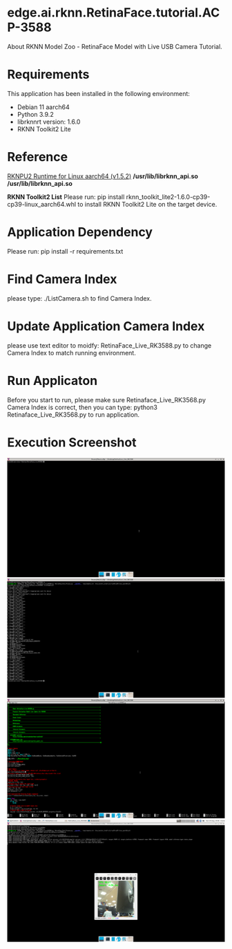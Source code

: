 # edge.ai.rknn.RetinaFace.tutorial.ACP-3588
About RKNN Model Zoo - RetinaFace Model with Live USB Camera Tutorial.

# Requirements
This application has been installed in the following environment:
- Debian 11 aarch64
- Python 3.9.2
- librknnrt version: 1.6.0
- RKNN Toolkit2 Lite

# Reference
[RKNPU2 Runtime for Linux aarch64 (v1.5.2)](https://github.com/rockchip-linux/rknpu2/tree/master/runtime/RK356X/Linux/librknn_api/aarch64 "RKNPU2 Runtime for Linux aarch64")
**/usr/lib/librknn_api.so**
**/usr/lib/librknn_api.so**

**RKNN Toolkit2 List**
Please run: pip install rknn_toolkit_lite2-1.6.0-cp39-cp39-linux_aarch64.whl to install RKNN Toolkit2 Lite on the target device.

# Application Dependency
Please run: pip install -r requirements.txt

# Find Camera Index
please type: ./ListCamera.sh to find Camera Index.

# Update Application Camera Index
please use text editor to moidfy: RetinaFace_Live_RK3588.py to change Camera Index to match running environment.

# Run Applicaton
Before you start to run, please make sure Retinaface_Live_RK3568.py Camera Index is correct, then you can type:
python3 Retinaface_Live_RK3568.py to run application.

# Execution Screenshot
![RetinaFace.Tutorial.01.png](https://raw.githubusercontent.com/Avalue-Technology/edge.ai.rknn.RetinaFace.tutorial.ACP-3588/refs/heads/main/MarkdownDocumentImages/RetinaFace.Tutorial.01.png "RetinaFace.Tutorial.01.png")
![RetinaFace.Tutorial.02.png](https://raw.githubusercontent.com/Avalue-Technology/edge.ai.rknn.RetinaFace.tutorial.ACP-3588/refs/heads/main/MarkdownDocumentImages/RetinaFace.Tutorial.02.png "RetinaFace.Tutorial.02.png")
![RetinaFace.Tutorial.03.png](https://raw.githubusercontent.com/Avalue-Technology/edge.ai.rknn.RetinaFace.tutorial.ACP-3588/refs/heads/main/MarkdownDocumentImages/RetinaFace.Tutorial.03.png "RetinaFace.Tutorial.03.png")
![RetinaFace.Tutorial.04.png](https://raw.githubusercontent.com/Avalue-Technology/edge.ai.rknn.RetinaFace.tutorial.ACP-3588/refs/heads/main/MarkdownDocumentImages/RetinaFace.Tutorial.04.png "RetinaFace.Tutorial.04.png")
